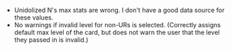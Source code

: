 - Unidolized N's max stats are wrong. I don't have a good data source for these values.
- No warnings if invalid level for non-URs is selected. (Correctly assigns default max level of the card, but does not warn the user that the level they passed in is invalid.)